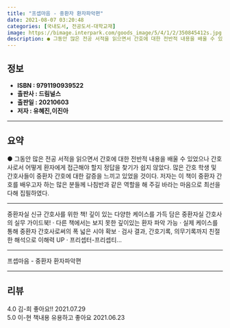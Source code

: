```yaml
---
title: "프셉마음 - 중환자 환자파악편"
date: 2021-08-07 03:20:48
categories: [국내도서, 전공도서-대학교재]
image: https://bimage.interpark.com/goods_image/5/4/1/2/350845412s.jpg
description: ● 그동안 많은 전공 서적을 읽으면서 간호에 대한 전반적 내용을 배울 수 있었으나 간호사로서 어떻게 환자에게 접근해야 할지 정답을 찾기가 쉽지 않았다. 많은 간호 학생 및 간호사들이 중환자 간호에 대한 갈증을 느끼고 있었을 것이다. 저자는 이 책이 중환자 간호를 배우고자 하는 많은 분
---
```


## **정보**

- **ISBN : 9791190939522**
- **출판사 : 드림널스**
- **출판일 : 20210603**
- **저자 : 유혜진,이진아**

------



## **요약**

●  그동안 많은 전공 서적을 읽으면서 간호에 대한 전반적 내용을 배울 수 있었으나 간호사로서 어떻게 환자에게 접근해야 할지 정답을 찾기가 쉽지 않았다. 많은 간호 학생 및 간호사들이 중환자 간호에 대한 갈증을 느끼고 있었을 것이다. 저자는 이 책이 중환자 간호를 배우고자 하는 많은 분들께 나침반과 같은 역할을 해 주길 바라는 마음으로 최선을 다해 집필하였다.

------

중환자실 신규 간호사를 위한 책!
깊이 있는 다양한 케이스를 가득 담은 중환자실 간호사의 실무 가이드북!
· 다른 책에서는 보지 못한 깊이있는 환자 파악 가능
· 실제 케이스를 통해 중환자 간호사로써의 폭 넓은 시야 확보
· 검사 결과, 간호기록, 의무기록까지 친절한 해석으로 이해력 UP
· 프리셉터-프리셉티... 

------


프셉마음 - 중환자 환자파악편 

------


## **리뷰** 

4.0 김-희 좋아요!!  2021.07.29 <br/>5.0 이-현 책내용 유용하고 좋아요 2021.06.23 <br/>